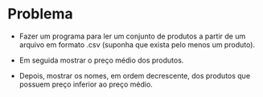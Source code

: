 # Problema

- Fazer um programa para ler um conjunto de produtos a partir de um
arquivo em formato .csv (suponha que exista pelo menos um produto).
- Em seguida mostrar o preço médio dos produtos. 

- Depois, mostrar os nomes, em ordem decrescente, dos produtos que possuem preço
inferior ao preço médio.

